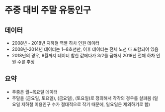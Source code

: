 # 주중 대비 주말 유동인구

## 데이터 
- 2008년 - 2018년 지하철 역별 하차 인원 데이터
- 2008년-2014년 데이터는 1~8호선만, 이후 데이터는 전체 노선 다 포함되어 있음
- 2018년의 경우, 8월까지 데이터 합한 값에다가 3/2를 곱해서 2018년 전체 하차 인원 수를 추정

## 요약
- 주중은 월~목요일 데이터
- 주말을 (금요일, 토요일), (금요일), (토요일)로 정의해서 각각의 경우를 살펴봄 (일요일 지하철 이용인구 수가 절대적으로 작기 때문에, 일요일은 제외하기로 함)
